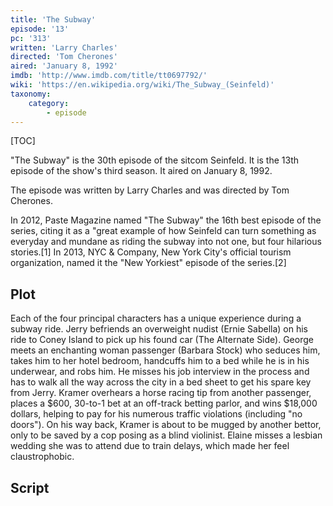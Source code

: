 ```yaml
---
title: 'The Subway'
episode: '13'
pc: '313'
written: 'Larry Charles'
directed: 'Tom Cherones'
aired: 'January 8, 1992'
imdb: 'http://www.imdb.com/title/tt0697792/'
wiki: 'https://en.wikipedia.org/wiki/The_Subway_(Seinfeld)'
taxonomy:
    category:
        - episode
---
```


[TOC]

"The Subway" is the 30th episode of the sitcom Seinfeld. It is the 13th episode of the show's third season. It aired on January 8, 1992.

The episode was written by Larry Charles and was directed by Tom Cherones.

In 2012, Paste Magazine named "The Subway" the 16th best episode of the series, citing it as a "great example of how Seinfeld can turn something as everyday and mundane as riding the subway into not one, but four hilarious stories.[1] In 2013, NYC & Company, New York City's official tourism organization, named it the "New Yorkiest" episode of the series.[2]

## Plot

Each of the four principal characters has a unique experience during a subway ride. Jerry befriends an overweight nudist (Ernie Sabella) on his ride to Coney Island to pick up his found car (The Alternate Side). George meets an enchanting woman passenger (Barbara Stock) who seduces him, takes him to her hotel bedroom, handcuffs him to a bed while he is in his underwear, and robs him. He misses his job interview in the process and has to walk all the way across the city in a bed sheet to get his spare key from Jerry. Kramer overhears a horse racing tip from another passenger, places a $600, 30-to-1 bet at an off-track betting parlor, and wins $18,000 dollars, helping to pay for his numerous traffic violations (including "no doors"). On his way back, Kramer is about to be mugged by another bettor, only to be saved by a cop posing as a blind violinist. Elaine misses a lesbian wedding she was to attend due to train delays, which made her feel claustrophobic.

## Script
